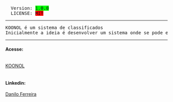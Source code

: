 <!-- Sistema desenvolvido por Danilo de Andrade Ferreira Sousa, em 18 de agosto de 2022 -->
<pre>
  Version: <span style="background-color:#00FF00;">1.0.0</span>
  LICENSE: <span style="background-color:#FF0000;">MIT</span>
</pre>
<hr/> 
<pre>KOONOL é um sistema de classificados
Inicialmente a ideia é desenvolver um sistema onde se pode encontrar diferentes tipos de produtos para comprar
</pre>
<hr/>
<h4>Acesse:</h4><br/>
<a href="https://koonol.000webhostapp.com/konol/">KOONOL</a><br/><br/>
<h4>Linkedin:</h4>
<a href="https://www.linkedin.com/in/danilo-ferreira-ba748b160/">Danilo Ferreira</a>
